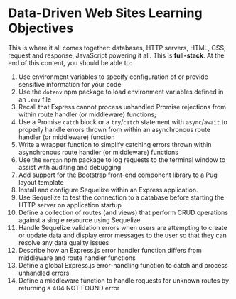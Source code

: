 # Data-Driven Web Sites Learning Objectives

This is where it all comes together: databases, HTTP servers, HTML, CSS, request
and response, JavaScript powering it all. This is **full-stack**. At the end of
this content, you should be able to:

1. Use environment variables to specify configuration of or provide sensitive
   information for your code
2. Use the `dotenv` npm package to load environment variables defined in an
   `.env` file
3. Recall that Express cannot process unhandled Promise rejections from
   within route handler (or middleware) functions;
4. Use a Promise `catch` block or a `try`/`catch` statement with `async`/`await`
   to properly handle errors thrown from within an asynchronous route handler
   (or middleware) function
5. Write a wrapper function to simplify catching errors thrown within
   asynchronous route handler (or middleware) functions
6. Use the `morgan` npm package to log requests to the terminal window to assist
   with auditing and debugging
7. Add support for the Bootstrap front-end component library to a Pug layout
   template
8. Install and configure Sequelize within an Express application.
9. Use Sequelize to test the connection to a database before starting the HTTP
   server on application startup
10. Define a collection of routes (and views) that perform CRUD operations
    against a single resource using Sequelize
11. Handle Sequelize validation errors when users are attempting to create or
    update data and display error messages to the user so that they can resolve
    any data quality issues
12. Describe how an Express.js error handler function differs from middleware
    and route handler functions
13. Define a global Express.js error-handling function to catch and process
    unhandled errors
14. Define a middleware function to handle requests for unknown routes by
    returning a 404 NOT FOUND error
